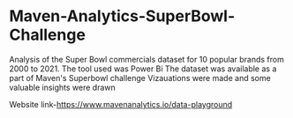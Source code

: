 # Maven-Analytics-SuperBowl-Challenge
Analysis of the Super Bowl commercials  dataset for 10 popular brands from 2000 to 2021. The tool used was Power Bi
The dataset was available as a part of Maven's Superbowl challenge
Vizauations were made and some valuable insights were drawn

Website link-https://www.mavenanalytics.io/data-playground
